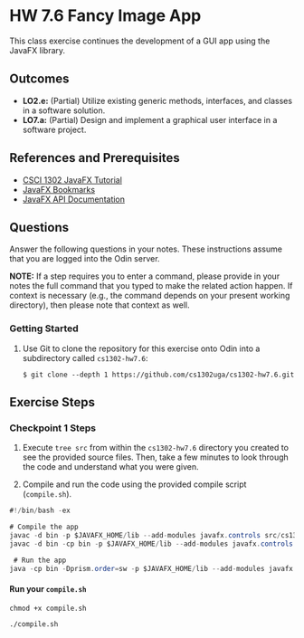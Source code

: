 # HW 7.6 Fancy Image App

This class exercise continues the development of a GUI app using the JavaFX library.

## Outcomes
* **LO2.e:** (Partial) Utilize existing generic methods, interfaces, and classes in a software solution.
* **LO7.a:** (Partial) Design and implement a graphical user interface in a software project.

## References and Prerequisites
* [CSCI 1302 JavaFX Tutorial](https://github.com/cs1302uga/cs1302-tutorials/blob/alsi/javafx/javafx.md)
* [JavaFX Bookmarks](https://github.com/cs1302uga/cs1302-tutorials/blob/master/javafx/javafx-bookmarks.md)
* [JavaFX API Documentation](https://openjfx.io/javadoc/17/)

## Questions

Answer the following questions in your notes. These instructions assume that you are 
logged into the Odin server. 

**NOTE:** If a step requires you to enter a command, please provide in your notes the full 
command that you typed to make the related action happen. If context is necessary (e.g., the 
command depends on your present working directory), then please note that context as well.

### Getting Started

1. Use Git to clone the repository for this exercise onto Odin into a subdirectory called `cs1302-hw7.6`:

   ```
   $ git clone --depth 1 https://github.com/cs1302uga/cs1302-hw7.6.git
   ```

## Exercise Steps

### Checkpoint 1 Steps

1. Execute `tree src` from within the `cs1302-hw7.6` directory you created to see the provided source files. Then, take a few
   minutes to look through the code and understand what you were given.
   
1. Compile and run the code using the provided compile script (`compile.sh`).

  ```java
  #!/bin/bash -ex

  # Compile the app
  javac -d bin -p $JAVAFX_HOME/lib --add-modules javafx.controls src/cs1302/gui/ImageApp.java
  javac -d bin -cp bin -p $JAVAFX_HOME/lib --add-modules javafx.controls src/cs1302/gui/ImageDriver.java

   # Run the app
  java -cp bin -Dprism.order=sw -p $JAVAFX_HOME/lib --add-modules javafx.controls cs1302.gui.ImageDriver

  ```
#### Run your `compile.sh`

   ```
   chmod +x compile.sh
   ```

   ```
   ./compile.sh
   ```
   
  
